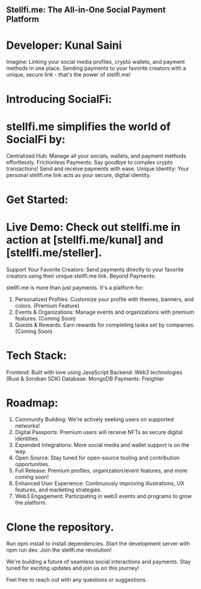 

## Stellfi.me: The All-in-One Social Payment Platform
# Developer: Kunal Saini

Imagine: Linking your social media profiles, crypto wallets, and payment methods in one place. Sending payments to your favorite creators with a unique, secure link - that's the power of stellfi.me!

# Introducing SocialFi:

# stellfi.me simplifies the world of SocialFi by:

Centralized Hub: Manage all your socials, wallets, and payment methods effortlessly.
Frictionless Payments: Say goodbye to complex crypto transactions! Send and receive payments with ease.
Unique Identity: Your personal stellfi.me link acts as your secure, digital identity.

# Get Started:

# Live Demo: Check out stellfi.me in action at [stellfi.me/kunal] and [stellfi.me/steller].
Support Your Favorite Creators: Send payments directly to your favorite creators using their unique stellfi.me link.
Beyond Payments:

stellfi.me is more than just payments. It's a platform for:

1. Personalized Profiles: Customize your profile with themes, banners, and colors. (Premium Feature)
2. Events & Organizations: Manage events and organizations with premium features. (Coming Soon)
3. Quests & Rewards: Earn rewards for completing tasks set by companies. (Coming Soon)

# Tech Stack:

Frontend: Built with love using JavaScript
Backend: Web3 technologies (Rust & Soroban SDK)
Database: MongoDB
Payments: Freighter

# Roadmap:

1. Community Building: We're actively seeking users on supported networks!
2. Digital Passports: Premium users will receive NFTs as secure digital identities.
3. Expanded Integrations: More social media and wallet support is on the way.
4. Open Source: Stay tuned for open-source tooling and contribution opportunities.
5. Full Release: Premium profiles, organization/event features, and more coming soon!
6. Enhanced User Experience: Continuously improving illustrations, UX features, and marketing strategies.
7. Web3 Engagement: Participating in web3 events and programs to grow the platform.

# Clone the repository.
Run npm install to install dependencies.
Start the development server with npm run dev.
Join the stellfi.me revolution!

We're building a future of seamless social interactions and payments. Stay tuned for exciting updates and join us on this journey!

Feel free to reach out with any questions or suggestions.

